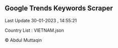 

## Google Trends Keywords Scraper 
 
Last Update 30-01-2023 , 14:55:21

Country List :
VIETNAM.json



© Abdul Muttaqin 
